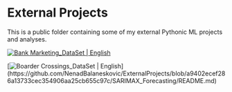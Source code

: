 # External Projects
This is a public folder containing some of my external Pythonic ML projects and analyses.

[![Bank Marketing_DataSet | English](https://img.shields.io/badge/DZ_Bank%20Marketing_DataSet%20(Classification)-English-yellowblue?logoColor=blue&labelColor=yellow)](https://github.com/NenadBalaneskovic/ExternalProjects/blob/main/DZ_bank_DataSet_classification/README.md)

[![Boarder Crossings_DataSet | English](https://img.shields.io/badge/Boarder_Crossings_DataSet%20(SARIMAX_Forecasting)-English-yellowblue?logoColor=blue&labelColor=yellow)](https://github.com/NenadBalaneskovic/ExternalProjects/blob/a9402ecef286a13733cec354906aa25cb655c97c/SARIMAX_Forecasting/README.md)
